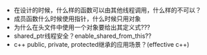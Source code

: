- 在设计的时候，什么样的函数可以由其他线程调用，什么样的不可以？
- 成员函数什么时候使用指针，什么时候只用对象
- 为什么在头文件中使用一个对象要给出其定义式???
- shared_ptr线程安全？enable_shared_from_this??
- c++ public, private, protected继承的应用场景？(effective c++)